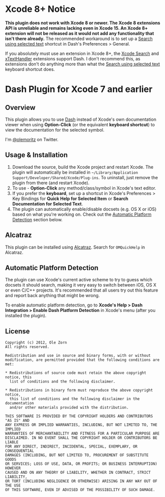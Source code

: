 # Xcode 8+ Notice

**This plugin does not work with Xcode 8 or newer. The Xcode 8 extensions API is unreliable and remains lacking even in Xcode 15. An Xcode 8+ extension will not be released as it would not add any functionality that isn't there already.** The recommended workaround is to set up a [Search using selected text](https://kapeli.com/dash_guide#globalSearchShortcut) shortcut in Dash's Preferences > General.

If you absolutely must use an extension in Xcode 8+, the [Xcode Search](https://github.com/skyline75489/Xcode-Search#readme) and [xTextHandler](https://github.com/cyanzhong/xTextHandler#readme) extensions support Dash. I don't recommend this, as extensions don't do anything more than what the [Search using selected text](https://kapeli.com/dash_guide#globalSearchShortcut) keyboard shortcut does.

# Dash Plugin for Xcode 7 and earlier

## Overview

This plugin allows you to use [Dash](http://kapeli.com/dash/) instead of Xcode's own documentation viewer when using **Option-Click** (or the equivalent **keyboard shortcut**) to view the documentation for the selected symbol. 

I'm [@olemoritz](http://twitter.com/olemoritz) on Twitter.

## Usage & Installation

1. Download the source, build the Xcode project and restart Xcode. The plugin will automatically be installed in `~/Library/Application Support/Developer/Shared/Xcode/Plug-ins`. To uninstall, just remove the plugin from there (and restart Xcode).
2. To use - **Option-Click** any method/class/symbol in Xcode's text editor. 
3. If you prefer the **keyboard**, set up a shortcut in Xcode's Preferences > Key Bindings for **Quick Help for Selected Item** or **Search Documentation for Selected Text**.
4. The plugin can automatically enable/disable docsets (e.g. OS X or iOS) based on what you're working on. Check out the [Automatic Platform Detection](#automatic-platform-detection) section below.

## Alcatraz

This plugin can be installed using [Alcatraz](http://alcatraz.io/). Search for `OMQuickHelp` in Alcatraz.

## Automatic Platform Detection

The plugin can use Xcode's current active scheme to try to guess which docsets it should search, making it very easy to switch between iOS, OS X or even C/C++ projects. It's recommended that all users try out this feature and report back anything that might be wrong.

To enable automatic platform detection, go to **Xcode's Help > Dash Integration > Enable Dash Platform Detection** in Xcode's menu (after you installed the plugin).

## License

    Copyright (c) 2012, Ole Zorn
    All rights reserved.

    Redistribution and use in source and binary forms, with or without
    modification, are permitted provided that the following conditions are met:

    * Redistributions of source code must retain the above copyright notice, this
      list of conditions and the following disclaimer.

    * Redistributions in binary form must reproduce the above copyright notice,
      this list of conditions and the following disclaimer in the documentation
      and/or other materials provided with the distribution.

    THIS SOFTWARE IS PROVIDED BY THE COPYRIGHT HOLDERS AND CONTRIBUTORS "AS IS" AND
    ANY EXPRESS OR IMPLIED WARRANTIES, INCLUDING, BUT NOT LIMITED TO, THE IMPLIED
    WARRANTIES OF MERCHANTABILITY AND FITNESS FOR A PARTICULAR PURPOSE ARE
    DISCLAIMED. IN NO EVENT SHALL THE COPYRIGHT HOLDER OR CONTRIBUTORS BE LIABLE
    FOR ANY DIRECT, INDIRECT, INCIDENTAL, SPECIAL, EXEMPLARY, OR CONSEQUENTIAL
    DAMAGES (INCLUDING, BUT NOT LIMITED TO, PROCUREMENT OF SUBSTITUTE GOODS
    OR SERVICES; LOSS OF USE, DATA, OR PROFITS; OR BUSINESS INTERRUPTION) HOWEVER
    CAUSED AND ON ANY THEORY OF LIABILITY, WHETHER IN CONTRACT, STRICT LIABILITY,
    OR TORT (INCLUDING NEGLIGENCE OR OTHERWISE) ARISING IN ANY WAY OUT OF THE USE
    OF THIS SOFTWARE, EVEN IF ADVISED OF THE POSSIBILITY OF SUCH DAMAGE.
